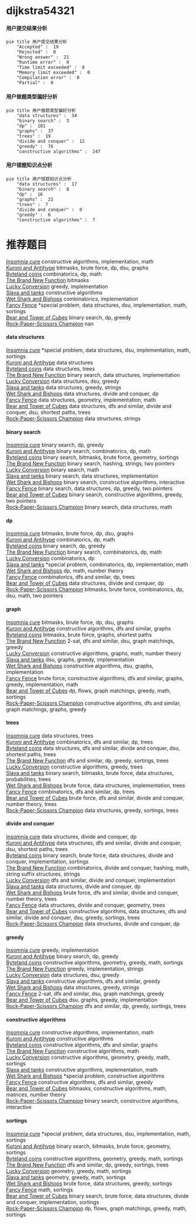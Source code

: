 # dijkstra54321
<!-- tabs:start -->
#### **用户提交结果分析**

```mermaid
pie title 用户提交结果分析
    "Accepted" :  19
    "Rejected" :  0
    "Wrong answer" :  21
    "Runtime error" :  0
    "Time limit exceeded" :  8
    "Memory limit exceeded" :  0
    "Compilation error" :  0
    "Partial" :  0
```
#### **用户做题类型偏好分析**

```mermaid
pie title 用户做题类型偏好分析
    "data structures" :  34
    "binary search" :  3
    "dp" :  181
    "graphs" :  37
    "trees" :  19
    "divide and conquer" :  12
    "greedy" :  76
    "constructive algorithms" :  247
```
#### **用户错题知识点分析**

```mermaid
pie title 用户错题知识点分析
    "data structures" :  17
    "binary search" :  8
    "dp" :  16
    "graphs" :  21
    "trees" :  7
    "divide and conquer" :  0
    "greedy" :  6
    "constructive algorithms" :  7
```
<!-- tabs:end -->
# 推荐题目
[Insomnia cure](http://codeforces.com/problemset/problem/148/A)		constructive algorithms,
                        implementation,
                        math		  
[Kuroni and Antihype](http://codeforces.com/problemset/problem/1305/G)		bitmasks,
                        brute force,
                        dp,
                        dsu,
                        graphs		  
[Byteland coins](https://codeforces.com/contest/759/problem/E)		combinatorics,
                        dp,
                        math		  
[The Brand New Function](https://codeforces.com/contest/244/problem/C)		bitmasks		  
[Lucky Conversion](http://codeforces.com/problemset/problem/145/A)		greedy,
                        implementation		  
[Slava and tanks](http://codeforces.com/problemset/problem/877/C)		constructive algorithms		  
[Wet Shark and Bishops](http://codeforces.com/problemset/problem/621/B)		combinatorics,
                        implementation		  
[Fancy Fence](http://codeforces.com/problemset/problem/1402/A)		*special problem,
                        data structures,
                        dsu,
                        implementation,
                        math,
                        sortings		  
[Bear and Tower of Cubes](http://codeforces.com/problemset/problem/679/B)		binary search,
                        dp,
                        greedy		  
[Rock-Paper-Scissors Champion](http://codeforces.com/problemset/problem/1085/F)		nan		  
<!-- tabs:start -->
#### **data structures**
[Insomnia cure](http://codeforces.com/problemset/problem/1402/A)		*special problem,
                        data structures,
                        dsu,
                        implementation,
                        math,
                        sortings		  
[Kuroni and Antihype](http://codeforces.com/problemset/problem/455/E)		data structures		  
[Byteland coins](https://codeforces.com/contest/1434/problem/D)		data structures,
                        trees		  
[The Brand New Function](https://codeforces.com/contest/1298/problem/E)		binary search,
                        data structures,
                        implementation		  
[Lucky Conversion](http://codeforces.com/problemset/problem/1051/G)		data structures,
                        dsu,
                        greedy		  
[Slava and tanks](http://codeforces.com/problemset/problem/1182/C)		data structures,
                        greedy,
                        strings		  
[Wet Shark and Bishops](http://codeforces.com/problemset/problem/793/F)		data structures,
                        divide and conquer,
                        dp		  
[Fancy Fence](http://codeforces.com/problemset/problem/1163/C2)		data structures,
                        geometry,
                        implementation,
                        math		  
[Bear and Tower of Cubes](http://codeforces.com/problemset/problem/936/E)		data structures,
                        dfs and similar,
                        divide and conquer,
                        dsu,
                        shortest paths,
                        trees		  
[Rock-Paper-Scissors Champion](http://codeforces.com/problemset/problem/1286/E)		data structures,
                        strings		  
#### **binary search**
[Insomnia cure](http://codeforces.com/problemset/problem/679/B)		binary search,
                        dp,
                        greedy		  
[Kuroni and Antihype](http://codeforces.com/problemset/problem/258/C)		binary search,
                        combinatorics,
                        dp,
                        math		  
[Byteland coins](http://codeforces.com/problemset/problem/333/E)		binary search,
                        bitmasks,
                        brute force,
                        geometry,
                        sortings		  
[The Brand New Function](http://codeforces.com/problemset/problem/444/D)		binary search,
                        hashing,
                        strings,
                        two pointers		  
[Lucky Conversion](http://codeforces.com/problemset/problem/1221/C)		binary search,
                        math		  
[Slava and tanks](https://codeforces.com/contest/1298/problem/E)		binary search,
                        data structures,
                        implementation		  
[Wet Shark and Bishops](http://codeforces.com/problemset/problem/1103/B)		binary search,
                        constructive algorithms,
                        interactive		  
[Fancy Fence](http://codeforces.com/problemset/problem/1492/C)		binary search,
                        data structures,
                        dp,
                        greedy,
                        two pointers		  
[Bear and Tower of Cubes](http://codeforces.com/problemset/problem/1463/D)		binary search,
                        constructive algorithms,
                        greedy,
                        two pointers		  
[Rock-Paper-Scissors Champion](http://codeforces.com/problemset/problem/1490/G)		binary search,
                        data structures,
                        math		  
#### **dp**
[Insomnia cure](http://codeforces.com/problemset/problem/1305/G)		bitmasks,
                        brute force,
                        dp,
                        dsu,
                        graphs		  
[Kuroni and Antihype](https://codeforces.com/contest/759/problem/E)		combinatorics,
                        dp,
                        math		  
[Byteland coins](http://codeforces.com/problemset/problem/679/B)		binary search,
                        dp,
                        greedy		  
[The Brand New Function](http://codeforces.com/problemset/problem/258/C)		binary search,
                        combinatorics,
                        dp,
                        math		  
[Lucky Conversion](http://codeforces.com/problemset/problem/140/E)		combinatorics,
                        dp		  
[Slava and tanks](http://codeforces.com/problemset/problem/1403/C)		*special problem,
                        combinatorics,
                        dp,
                        implementation,
                        math		  
[Wet Shark and Bishops](http://codeforces.com/problemset/problem/93/E)		dp,
                        math,
                        number theory		  
[Fancy Fence](http://codeforces.com/problemset/problem/1118/F2)		combinatorics,
                        dfs and similar,
                        dp,
                        trees		  
[Bear and Tower of Cubes](http://codeforces.com/problemset/problem/793/F)		data structures,
                        divide and conquer,
                        dp		  
[Rock-Paper-Scissors Champion](http://codeforces.com/problemset/problem/1400/G)		bitmasks,
                        brute force,
                        combinatorics,
                        dp,
                        dsu,
                        math,
                        two pointers		  
#### **graph**
[Insomnia cure](http://codeforces.com/problemset/problem/1305/G)		bitmasks,
                        brute force,
                        dp,
                        dsu,
                        graphs		  
[Kuroni and Antihype](http://codeforces.com/problemset/problem/1217/D)		constructive algorithms,
                        dfs and similar,
                        graphs		  
[Byteland coins](http://codeforces.com/problemset/problem/1205/B)		bitmasks,
                        brute force,
                        graphs,
                        shortest paths		  
[The Brand New Function](http://codeforces.com/problemset/problem/468/B)		2-sat,
                        dfs and similar,
                        dsu,
                        graph matchings,
                        greedy		  
[Lucky Conversion](http://codeforces.com/problemset/problem/1485/D)		constructive algorithms,
                        graphs,
                        math,
                        number theory		  
[Slava and tanks](http://codeforces.com/problemset/problem/723/F)		dsu,
                        graphs,
                        greedy,
                        implementation		  
[Wet Shark and Bishops](http://codeforces.com/problemset/problem/36/E)		constructive algorithms,
                        dsu,
                        graphs,
                        implementation		  
[Fancy Fence](http://codeforces.com/problemset/problem/1487/C)		brute force,
                        constructive algorithms,
                        dfs and similar,
                        graphs,
                        greedy,
                        implementation,
                        math		  
[Bear and Tower of Cubes](http://codeforces.com/problemset/problem/1437/C)		dp,
                        flows,
                        graph matchings,
                        greedy,
                        math,
                        sortings		  
[Rock-Paper-Scissors Champion](http://codeforces.com/problemset/problem/1470/D)		constructive algorithms,
                        dfs and similar,
                        graph matchings,
                        graphs,
                        greedy		  
#### **trees**
[Insomnia cure](https://codeforces.com/contest/1434/problem/D)		data structures,
                        trees		  
[Kuroni and Antihype](http://codeforces.com/problemset/problem/1118/F2)		combinatorics,
                        dfs and similar,
                        dp,
                        trees		  
[Byteland coins](http://codeforces.com/problemset/problem/936/E)		data structures,
                        dfs and similar,
                        divide and conquer,
                        dsu,
                        shortest paths,
                        trees		  
[The Brand New Function](http://codeforces.com/problemset/problem/1336/A)		dfs and similar,
                        dp,
                        greedy,
                        sortings,
                        trees		  
[Lucky Conversion](http://codeforces.com/problemset/problem/1225/F)		constructive algorithms,
                        greedy,
                        trees		  
[Slava and tanks](http://codeforces.com/problemset/problem/1479/D)		binary search,
                        bitmasks,
                        brute force,
                        data structures,
                        probabilities,
                        trees		  
[Wet Shark and Bishops](http://codeforces.com/problemset/problem/1511/C)		brute force,
                        data structures,
                        implementation,
                        trees		  
[Fancy Fence](http://codeforces.com/problemset/problem/1499/F)		combinatorics,
                        dfs and similar,
                        dp,
                        trees		  
[Bear and Tower of Cubes](http://codeforces.com/problemset/problem/1491/E)		brute force,
                        dfs and similar,
                        divide and conquer,
                        number theory,
                        trees		  
[Rock-Paper-Scissors Champion](http://codeforces.com/problemset/problem/1466/D)		data structures,
                        greedy,
                        sortings,
                        trees		  
#### **divide and conquer**
[Insomnia cure](http://codeforces.com/problemset/problem/793/F)		data structures,
                        divide and conquer,
                        dp		  
[Kuroni and Antihype](http://codeforces.com/problemset/problem/936/E)		data structures,
                        dfs and similar,
                        divide and conquer,
                        dsu,
                        shortest paths,
                        trees		  
[Byteland coins](http://codeforces.com/problemset/problem/1461/D)		binary search,
                        brute force,
                        data structures,
                        divide and conquer,
                        implementation,
                        sortings		  
[The Brand New Function](http://codeforces.com/problemset/problem/1466/G)		combinatorics,
                        divide and conquer,
                        hashing,
                        math,
                        string suffix structures,
                        strings		  
[Lucky Conversion](http://codeforces.com/problemset/problem/1490/D)		dfs and similar,
                        divide and conquer,
                        implementation		  
[Slava and tanks](https://codeforces.com/contest/1483/problem/C)		data structures,
                        divide and conquer,
                        dp		  
[Wet Shark and Bishops](http://codeforces.com/problemset/problem/1491/E)		brute force,
                        dfs and similar,
                        divide and conquer,
                        number theory,
                        trees		  
[Fancy Fence](http://codeforces.com/problemset/problem/1303/G)		data structures,
                        divide and conquer,
                        geometry,
                        trees		  
[Bear and Tower of Cubes](http://codeforces.com/problemset/problem/1494/D)		constructive algorithms,
                        data structures,
                        dfs and similar,
                        divide and conquer,
                        dsu,
                        greedy,
                        sortings,
                        trees		  
[Rock-Paper-Scissors Champion](http://codeforces.com/problemset/problem/1482/E)		data structures,
                        divide and conquer,
                        dp		  
#### **greedy**
[Insomnia cure](http://codeforces.com/problemset/problem/145/A)		greedy,
                        implementation		  
[Kuroni and Antihype](http://codeforces.com/problemset/problem/679/B)		binary search,
                        dp,
                        greedy		  
[Byteland coins](https://codeforces.com/contest/1478/problem/F)		constructive algorithms,
                        geometry,
                        greedy,
                        math,
                        sortings		  
[The Brand New Function](https://codeforces.com/contest/1086/problem/C)		greedy,
                        implementation,
                        strings		  
[Lucky Conversion](http://codeforces.com/problemset/problem/1051/G)		data structures,
                        dsu,
                        greedy		  
[Slava and tanks](http://codeforces.com/problemset/problem/804/C)		constructive algorithms,
                        dfs and similar,
                        greedy		  
[Wet Shark and Bishops](http://codeforces.com/problemset/problem/1182/C)		data structures,
                        greedy,
                        strings		  
[Fancy Fence](http://codeforces.com/problemset/problem/468/B)		2-sat,
                        dfs and similar,
                        dsu,
                        graph matchings,
                        greedy		  
[Bear and Tower of Cubes](http://codeforces.com/problemset/problem/723/F)		dsu,
                        graphs,
                        greedy,
                        implementation		  
[Rock-Paper-Scissors Champion](http://codeforces.com/problemset/problem/1336/A)		dfs and similar,
                        dp,
                        greedy,
                        sortings,
                        trees		  
#### **constructive algorithms**
[Insomnia cure](http://codeforces.com/problemset/problem/148/A)		constructive algorithms,
                        implementation,
                        math		  
[Kuroni and Antihype](http://codeforces.com/problemset/problem/877/C)		constructive algorithms		  
[Byteland coins](http://codeforces.com/problemset/problem/1217/D)		constructive algorithms,
                        dfs and similar,
                        graphs		  
[The Brand New Function](https://codeforces.com/contest/287/problem/C)		constructive algorithms,
                        math		  
[Lucky Conversion](https://codeforces.com/contest/1478/problem/F)		constructive algorithms,
                        geometry,
                        greedy,
                        math,
                        sortings		  
[Slava and tanks](http://codeforces.com/problemset/problem/11/A)		constructive algorithms,
                        implementation,
                        math		  
[Wet Shark and Bishops](http://codeforces.com/problemset/problem/171/A)		*special problem,
                        constructive algorithms		  
[Fancy Fence](http://codeforces.com/problemset/problem/804/C)		constructive algorithms,
                        dfs and similar,
                        greedy		  
[Bear and Tower of Cubes](http://codeforces.com/problemset/problem/1427/E)		bitmasks,
                        constructive algorithms,
                        math,
                        matrices,
                        number theory		  
[Rock-Paper-Scissors Champion](http://codeforces.com/problemset/problem/1103/B)		binary search,
                        constructive algorithms,
                        interactive		  
#### **sortings**
[Insomnia cure](http://codeforces.com/problemset/problem/1402/A)		*special problem,
                        data structures,
                        dsu,
                        implementation,
                        math,
                        sortings		  
[Kuroni and Antihype](http://codeforces.com/problemset/problem/333/E)		binary search,
                        bitmasks,
                        brute force,
                        geometry,
                        sortings		  
[Byteland coins](https://codeforces.com/contest/1478/problem/F)		constructive algorithms,
                        geometry,
                        greedy,
                        math,
                        sortings		  
[The Brand New Function](http://codeforces.com/problemset/problem/1336/A)		dfs and similar,
                        dp,
                        greedy,
                        sortings,
                        trees		  
[Lucky Conversion](https://codeforces.com/contest/1496/problem/C)		geometry,
                        greedy,
                        math,
                        sortings		  
[Slava and tanks](http://codeforces.com/problemset/problem/1495/A)		geometry,
                        greedy,
                        math,
                        sortings		  
[Wet Shark and Bishops](http://codeforces.com/problemset/problem/1497/A)		brute force,
                        data structures,
                        greedy,
                        sortings		  
[Fancy Fence](http://codeforces.com/problemset/problem/1427/A)		math,
                        sortings		  
[Bear and Tower of Cubes](http://codeforces.com/problemset/problem/1461/D)		binary search,
                        brute force,
                        data structures,
                        divide and conquer,
                        implementation,
                        sortings		  
[Rock-Paper-Scissors Champion](http://codeforces.com/problemset/problem/1437/C)		dp,
                        flows,
                        graph matchings,
                        greedy,
                        math,
                        sortings		  
<!-- tabs:end -->
